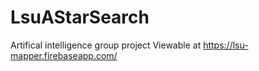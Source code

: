 
# LsuAStarSearch
 Artifical intelligence group project
 Viewable at https://lsu-mapper.firebaseapp.com/

